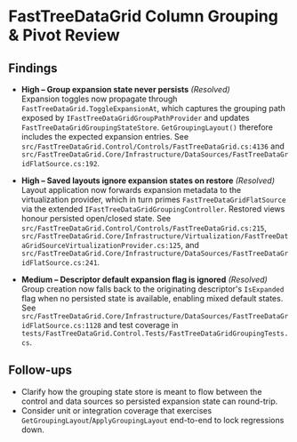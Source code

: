 # FastTreeDataGrid Column Grouping & Pivot Review

## Findings
- **High – Group expansion state never persists** *(Resolved)*  
  Expansion toggles now propagate through `FastTreeDataGrid.ToggleExpansionAt`, which captures the grouping path exposed by `IFastTreeDataGridGroupPathProvider` and updates `FastTreeDataGridGroupingStateStore`. `GetGroupingLayout()` therefore includes the expected expansion entries. See `src/FastTreeDataGrid.Control/Controls/FastTreeDataGrid.cs:4136` and `src/FastTreeDataGrid.Core/Infrastructure/DataSources/FastTreeDataGridFlatSource.cs:192`.

- **High – Saved layouts ignore expansion states on restore** *(Resolved)*  
  Layout application now forwards expansion metadata to the virtualization provider, which in turn primes `FastTreeDataGridFlatSource` via the extended `IFastTreeDataGridGroupingController`. Restored views honour persisted open/closed state. See `src/FastTreeDataGrid.Control/Controls/FastTreeDataGrid.cs:215`, `src/FastTreeDataGrid.Core/Infrastructure/Virtualization/FastTreeDataGridSourceVirtualizationProvider.cs:125`, and `src/FastTreeDataGrid.Core/Infrastructure/DataSources/FastTreeDataGridFlatSource.cs:241`.

- **Medium – Descriptor default expansion flag is ignored** *(Resolved)*  
  Group creation now falls back to the originating descriptor's `IsExpanded` flag when no persisted state is available, enabling mixed default states. See `src/FastTreeDataGrid.Core/Infrastructure/DataSources/FastTreeDataGridFlatSource.cs:1128` and test coverage in `tests/FastTreeDataGrid.Control.Tests/FastTreeDataGridGroupingTests.cs`.

## Follow-ups
- Clarify how the grouping state store is meant to flow between the control and data sources so persisted expansion state can round-trip.
- Consider unit or integration coverage that exercises `GetGroupingLayout`/`ApplyGroupingLayout` end-to-end to lock regressions down.

